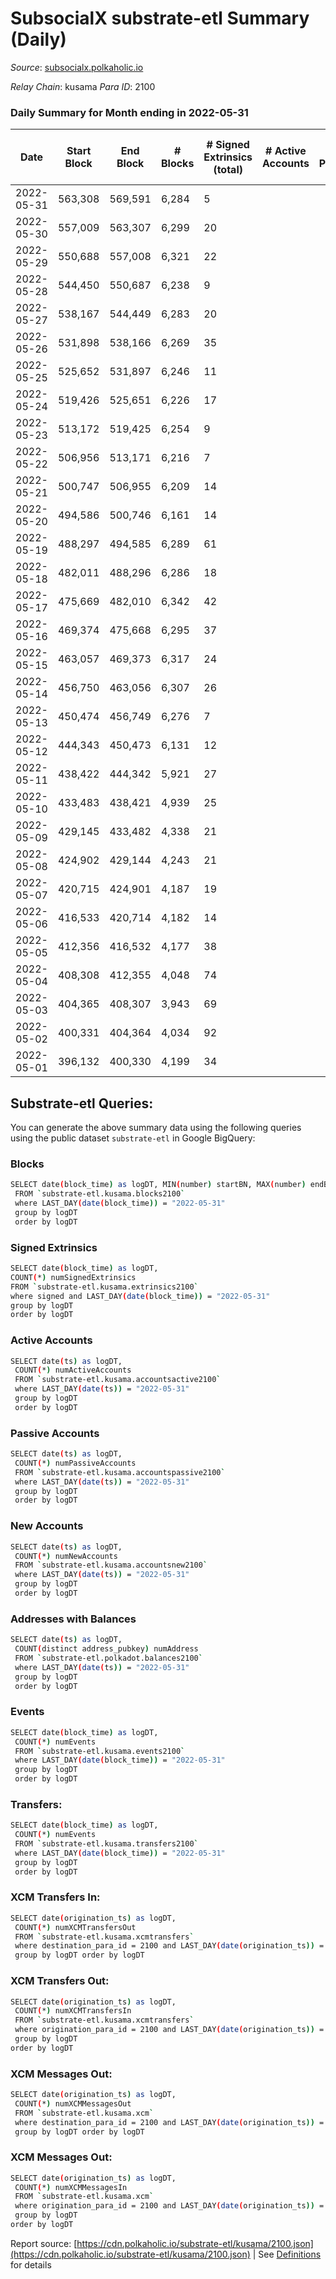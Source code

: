 # SubsocialX substrate-etl Summary (Daily)

_Source_: [subsocialx.polkaholic.io](https://subsocialx.polkaholic.io)

*Relay Chain*: kusama
*Para ID*: 2100



### Daily Summary for Month ending in 2022-05-31


| Date | Start Block | End Block | # Blocks | # Signed Extrinsics (total) | # Active Accounts | # Passive | # New | # Addresses with Balances | # Events | # Transfers | # XCM Transfers In | # XCM Transfers Out | # XCM In | # XCM Out | Issues | 
| ---- | ----------- | --------- | -------- | --------------------------- | ----------------- | --------- | ----- | ------------------------- | -------- | ----------- | ------------------ | ------------------- | -------- | --------- | ------ |
| 2022-05-31 | 563,308 | 569,591 | 6,284 | 5 |  |  |  | 33,745 | 12,584 |   |   |   |  |  |  |
| 2022-05-30 | 557,009 | 563,307 | 6,299 | 20 |  |  |  |  | 12,657 |   |   |   |  |  |  |
| 2022-05-29 | 550,688 | 557,008 | 6,321 | 22 |  |  |  |  | 12,698 |   |   |   |  |  |  |
| 2022-05-28 | 544,450 | 550,687 | 6,238 | 9 |  |  |  |  | 12,506 |   |   |   |  |  |  |
| 2022-05-27 | 538,167 | 544,449 | 6,283 | 20 |  |  |  |  | 12,626 |   |   |   |  |  |  |
| 2022-05-26 | 531,898 | 538,166 | 6,269 | 35 |  |  |  |  | 12,657 |   |   |   |  |  |  |
| 2022-05-25 | 525,652 | 531,897 | 6,246 | 11 |  |  |  |  | 12,517 |   |   |   |  |  |  |
| 2022-05-24 | 519,426 | 525,651 | 6,226 | 17 |  |  |  |  | 12,499 |   |   |   |  |  |  |
| 2022-05-23 | 513,172 | 519,425 | 6,254 | 9 |  |  |  |  | 12,535 |   |   |   |  |  |  |
| 2022-05-22 | 506,956 | 513,171 | 6,216 | 7 |  |  |  |  | 12,450 |   |   |   |  |  |  |
| 2022-05-21 | 500,747 | 506,955 | 6,209 | 14 |  |  |  |  | 12,464 |   |   |   |  |  |  |
| 2022-05-20 | 494,586 | 500,746 | 6,161 | 14 |  |  |  |  | 12,364 |   |   |   |  |  |  |
| 2022-05-19 | 488,297 | 494,585 | 6,289 | 61 |  |  |  |  | 12,759 |   |   |   |  |  |  |
| 2022-05-18 | 482,011 | 488,296 | 6,286 | 18 |  |  |  |  | 12,624 |   |   |   |  |  |  |
| 2022-05-17 | 475,669 | 482,010 | 6,342 | 42 |  |  |  |  | 12,817 |   |   |   |  |  |  |
| 2022-05-16 | 469,374 | 475,668 | 6,295 | 37 |  |  |  |  | 12,700 |   |   |   |  |  |  |
| 2022-05-15 | 463,057 | 469,373 | 6,317 | 24 |  |  |  |  | 12,705 |   |   |   |  |  |  |
| 2022-05-14 | 456,750 | 463,056 | 6,307 | 26 |  |  |  |  | 12,702 |   |   |   |  |  |  |
| 2022-05-13 | 450,474 | 456,749 | 6,276 | 7 |  |  |  |  | 12,569 |   |   |   |  |  |  |
| 2022-05-12 | 444,343 | 450,473 | 6,131 | 12 |  |  |  |  | 12,292 |   |   |   |  |  |  |
| 2022-05-11 | 438,422 | 444,342 | 5,921 | 27 |  |  |  |  | 11,930 |   |   |   |  |  |  |
| 2022-05-10 | 433,483 | 438,421 | 4,939 | 25 |  |  |  |  | 9,951 |   |   |   |  |  |  |
| 2022-05-09 | 429,145 | 433,482 | 4,338 | 21 |  |  |  |  | 8,735 |   |   |   |  |  |  |
| 2022-05-08 | 424,902 | 429,144 | 4,243 | 21 |  |  |  |  | 8,554 |   |   |   |  |  |  |
| 2022-05-07 | 420,715 | 424,901 | 4,187 | 19 |  |  |  |  | 8,428 |   |   |   |  |  |  |
| 2022-05-06 | 416,533 | 420,714 | 4,182 | 14 |  |  |  |  | 8,404 |   |   |   |  |  |  |
| 2022-05-05 | 412,356 | 416,532 | 4,177 | 38 |  |  |  |  | 8,478 |   |   |   |  |  |  |
| 2022-05-04 | 408,308 | 412,355 | 4,048 | 74 |  |  |  |  | 8,334 |   |   |   |  |  |  |
| 2022-05-03 | 404,365 | 408,307 | 3,943 | 69 |  |  |  |  | 8,118 |   |   |   |  |  |  |
| 2022-05-02 | 400,331 | 404,364 | 4,034 | 92 |  |  |  |  | 8,382 |   |   |   |  |  |  |
| 2022-05-01 | 396,132 | 400,330 | 4,199 | 34 |  |  |  |  | 8,501 |   |   |   |  |  |  |

## Substrate-etl Queries:
You can generate the above summary data using the following queries using the public dataset `substrate-etl` in Google BigQuery:

### Blocks
```bash
SELECT date(block_time) as logDT, MIN(number) startBN, MAX(number) endBN, COUNT(*) numBlocks 
 FROM `substrate-etl.kusama.blocks2100`  
 where LAST_DAY(date(block_time)) = "2022-05-31" 
 group by logDT 
 order by logDT
```

### Signed Extrinsics
```bash
SELECT date(block_time) as logDT, 
COUNT(*) numSignedExtrinsics 
FROM `substrate-etl.kusama.extrinsics2100`  
where signed and LAST_DAY(date(block_time)) = "2022-05-31" 
group by logDT 
order by logDT
```

### Active Accounts
```bash
SELECT date(ts) as logDT, 
 COUNT(*) numActiveAccounts 
 FROM `substrate-etl.kusama.accountsactive2100` 
 where LAST_DAY(date(ts)) = "2022-05-31" 
 group by logDT 
 order by logDT
```

### Passive Accounts
```bash
SELECT date(ts) as logDT, 
 COUNT(*) numPassiveAccounts 
 FROM `substrate-etl.kusama.accountspassive2100` 
 where LAST_DAY(date(ts)) = "2022-05-31" 
 group by logDT 
 order by logDT
```

### New Accounts
```bash
SELECT date(ts) as logDT, 
 COUNT(*) numNewAccounts 
 FROM `substrate-etl.kusama.accountsnew2100` 
 where LAST_DAY(date(ts)) = "2022-05-31" 
 group by logDT
 order by logDT
```

### Addresses with Balances
```bash
SELECT date(ts) as logDT,
 COUNT(distinct address_pubkey) numAddress 
 FROM `substrate-etl.polkadot.balances2100` 
 where LAST_DAY(date(ts)) = "2022-05-31" 
 group by logDT 
 order by logDT
```

### Events
```bash
SELECT date(block_time) as logDT, 
 COUNT(*) numEvents 
 FROM `substrate-etl.kusama.events2100` 
 where LAST_DAY(date(block_time)) = "2022-05-31" 
 group by logDT 
 order by logDT
```

### Transfers:
```bash
SELECT date(block_time) as logDT, 
 COUNT(*) numEvents 
 FROM `substrate-etl.kusama.transfers2100` 
 where LAST_DAY(date(block_time)) = "2022-05-31" 
 group by logDT 
 order by logDT
```

### XCM Transfers In:
```bash
SELECT date(origination_ts) as logDT, 
 COUNT(*) numXCMTransfersOut 
 FROM `substrate-etl.kusama.xcmtransfers` 
 where destination_para_id = 2100 and LAST_DAY(date(origination_ts)) = "2022-05-31" 
 group by logDT order by logDT
```

### XCM Transfers Out:
```bash
SELECT date(origination_ts) as logDT, 
 COUNT(*) numXCMTransfersIn 
 FROM `substrate-etl.kusama.xcmtransfers` 
 where origination_para_id = 2100 and LAST_DAY(date(origination_ts)) = "2022-05-31" 
 group by logDT 
order by logDT
```

### XCM Messages Out:
```bash
SELECT date(origination_ts) as logDT, 
 COUNT(*) numXCMMessagesOut 
 FROM `substrate-etl.kusama.xcm` 
 where destination_para_id = 2100 and LAST_DAY(date(origination_ts)) = "2022-05-31" 
 group by logDT order by logDT
```

### XCM Messages Out:
```bash
SELECT date(origination_ts) as logDT, 
 COUNT(*) numXCMMessagesIn 
 FROM `substrate-etl.kusama.xcm` 
 where origination_para_id = 2100 and LAST_DAY(date(origination_ts)) = "2022-05-31" 
 group by logDT 
order by logDT
```


Report source: [https://cdn.polkaholic.io/substrate-etl/kusama/2100.json](https://cdn.polkaholic.io/substrate-etl/kusama/2100.json) | See [Definitions](/DEFINITIONS.md) for details
